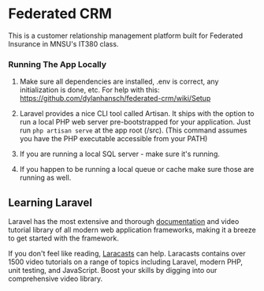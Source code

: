 # Federated CRM
This is a customer relationship management platform built for Federated Insurance in MNSU's IT380 class.

### Running The App Locally
1. Make sure all dependencies are installed, .env is correct, any initialization is done, etc. For help with this: https://github.com/dylanhansch/federated-crm/wiki/Setup

2. Laravel provides a nice CLI tool called Artisan. It ships with the option to run a local PHP web server pre-bootstrapped for your application. Just run `php artisan serve` at the app root (/src). (This command assumes you have the PHP executable accessible from your PATH)

3. If you are running a local SQL server - make sure it's running.

4. If you happen to be running a local queue or cache make sure those are running as well.

## Learning Laravel
Laravel has the most extensive and thorough [documentation](https://laravel.com/docs) and video tutorial library of all modern web application frameworks, making it a breeze to get started with the framework.

If you don't feel like reading, [Laracasts](https://laracasts.com) can help. Laracasts contains over 1500 video tutorials on a range of topics including Laravel, modern PHP, unit testing, and JavaScript. Boost your skills by digging into our comprehensive video library.
